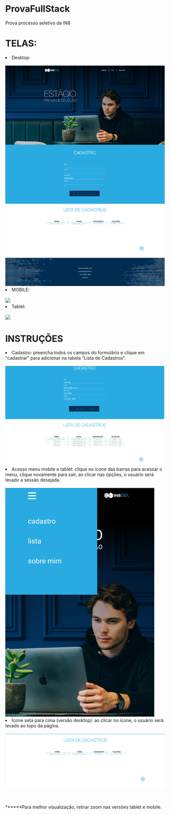 # ProvaFullStack
Prova processo seletivo da IN8 

<h1>TELAS:</h1>

<li>Desktop:</li>
<br>
<img src="telas/telaDesktop.png">
<br>
<li>MOBILE:</li>
<br>
<img src="telas/telaMobile.png">
<br>
<li>Tablet:</li>
<br>
<img src="telas/telaTablet.png">
<br>

<h1>INSTRUÇÕES</h1>

<li>Cadastro: preencha todos os campos do formulário e clique em "cadastrar" para adicionar na tabela “Lista de Cadastros”.</li>
<br>
<img src="telas/cadastro.PNG">
<br>
<li>Acesso menu mobile e tablet: clique no ícone das barras para acessar o menu, clique novamente para sair, ao clicar nas opções, o usuário será levado a sessão desejada.</li>
<br>
<img src="telas/menuAberto.PNG">
<br>
<li>Ícone seta para cima (versão desktop): ao clicar no ícone, o usuário será levado ao topo da página.</li>
<br>
<img src="telas/iconeTopo.PNG">
<br><br><br>



******Para melhor visualização, retirar zoom nas versões tablet e mobile.




